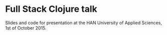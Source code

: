 # Full Stack Clojure talk
Slides and code for presentation at the HAN University of Applied Sciences, 1st of October 2015.

